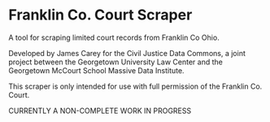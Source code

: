 # Franklin Co. Court Scraper

A tool for scraping limited court records from Franklin Co Ohio.

Developed by James Carey for the Civil Justice Data Commons, a joint project between the Georgetown University Law Center and the Georgetown McCourt School Massive Data Institute.

This scraper is only intended for use with full permission of the Franklin Co. Court.

CURRENTLY A NON-COMPLETE WORK IN PROGRESS